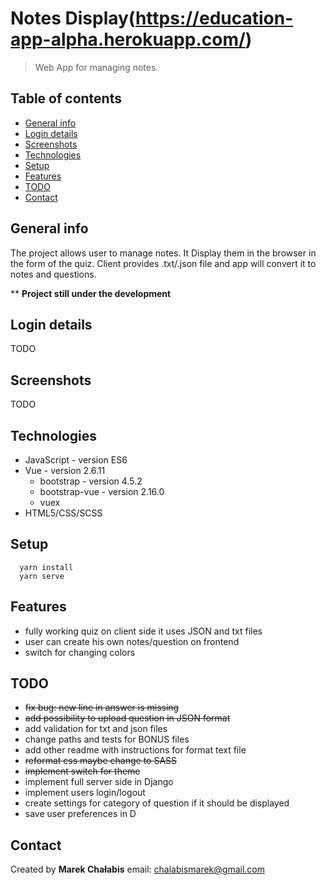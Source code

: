 # Notes Display(https://education-app-alpha.herokuapp.com/)

> Web App for managing notes.

## Table of contents

- [General info](#general-info)
- [Login details](#login-details)
- [Screenshots](#screenshots)
- [Technologies](#technologies)
- [Setup](#setup)
- [Features](#features)
- [TODO](#TODO)
- [Contact](#contact)

## General info

The project allows user to manage notes. It Display them in the browser in the form of the quiz. Client provides .txt/.json file and app will convert it to notes and questions.

\*\* <b>Project still under the development</b>

## Login details

TODO

## Screenshots

TODO

## Technologies

- JavaScript - version ES6
- Vue - version 2.6.11
  - bootstrap - version 4.5.2
  - bootstrap-vue - version 2.16.0
  - vuex
- HTML5/CSS/SCSS

## Setup

```
  yarn install
  yarn serve
```

## Features

- fully working quiz on client side it uses JSON and txt files
- user can create his own notes/question on frontend
- switch for changing colors

## TODO

- ~~fix bug: new line in answer is missing~~
- ~~add possibility to upload question in JSON format~~
- add validation for txt and json files
- change paths and tests for BONUS files
- add other readme with instructions for format text file
- ~~reformat css maybe change to SASS~~
- ~~implement switch for theme~~
- implement full server side in Django
- implement users login/logout
- create settings for category of question if it should be displayed
- save user preferences in D

## Contact

Created by <b>Marek Chałabis</b> email: chalabismarek@gmail.com

<!--
TODO make it more clear

### Compiles and minifies for production

```
yarn build
```

### Lints and fixes files

```      const questions = fileAsObject[category];
yarn lint
```

### Customize configuration

See [Configuration Reference](https://cli.vuejs.org/config/).

# Education_App -->
